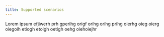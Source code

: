 ```yaml
---
title: Supported scenarios
---
```


Lorem ipsum efjiwerh prh gperihg origf orihg orihg prihg oierhg oieg oierg oiegoih etiogh etoigh oetigh oehg oiehoiejhr 
